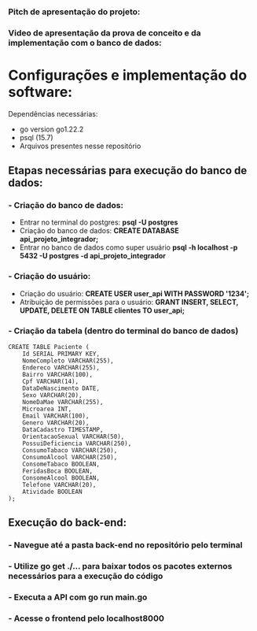 ### Pitch de apresentação do projeto:

### Video de apresentação da prova de conceito e da implementação com o banco de dados:

# Configurações e implementação do software:
Dependências necessárias: 
- go version go1.22.2
- psql (15.7)
- Arquivos presentes nesse repositório

## Etapas necessárias para execução do banco de dados:
### - Criação do banco de dados:
  - Entrar no terminal do postgres: **psql -U postgres**
  - Criação do banco de dados:   **CREATE DATABASE api_projeto_integrador;**
  - Entrar no banco de dados como super usuário **psql -h localhost -p 5432 -U postgres -d api_projeto_integrador**
### - Criação do usuário:
  - Criação do usuário: **CREATE USER user_api WITH PASSWORD '1234';**
  - Atribuição de permissões para o usuário: **GRANT INSERT, SELECT, UPDATE, DELETE ON TABLE clientes TO user_api;**
### - Criação da tabela (dentro do terminal do banco de dados)

    CREATE TABLE Paciente (
        Id SERIAL PRIMARY KEY,
        NomeCompleto VARCHAR(255), 
        Endereco VARCHAR(255),
        Bairro VARCHAR(100), 
        Cpf VARCHAR(14), 
        DataDeNascimento DATE, 
        Sexo VARCHAR(20), 
        NomeDaMae VARCHAR(255), 
        Microarea INT,
        Email VARCHAR(100),
        Genero VARCHAR(20), 
        DataCadastro TIMESTAMP,
        OrientacaoSexual VARCHAR(50),
        PossuiDeficiencia VARCHAR(250),
        ConsumoTabaco VARCHAR(250),
        ConsumoAlcool VARCHAR(250), 
        ConsomeTabaco BOOLEAN,
        FeridasBoca BOOLEAN,
        ConsomeAlcool BOOLEAN,
        Telefone VARCHAR(20), 
        Atividade BOOLEAN
    );

## Execução do back-end:
 ### - Navegue até a pasta back-end no repositório pelo terminal
 ### - Utilize go get ./... para baixar todos os pacotes externos necessários para a execução do código
 ### - Executa a API com go run main.go
 ### - Acesse o frontend pelo localhost8000
